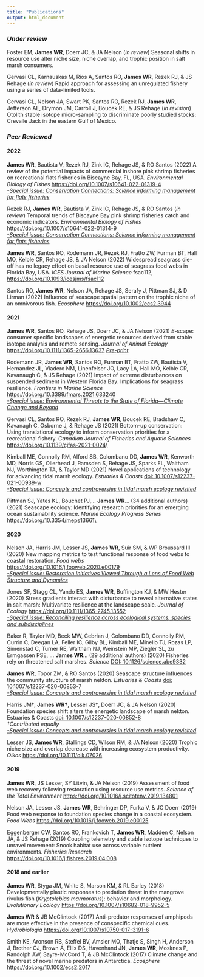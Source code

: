 ```yaml
---
title: "Publications"
output: html_document
---
```


### *Under review*

Foster EM, **James WR**, Doerr JC, & JA Nelson (*in review*) Seasonal shifts in resource use alter niche size, niche overlap, and trophic position in salt marsh consumers.

Gervasi CL, Karnauskas M, Rios A, Santos RO, **James WR**, Rezek RJ, & JS Rehage (*in review*) Rapid approach for assessing an unregulated fishery using a series of data-limited tools.

Gervasi CL, Nelson JA, Swart PK, Santos RO, Rezek RJ, **James WR**, Jefferson AE, Drymon JM, Carroll J, Boucek RE, & JS Rehage (*in revision*) Otolith stable isotope micro-sampling to discriminate poorly studied stocks: Crevalle Jack in the eastern Gulf of Mexico.


### *Peer Reviewed*

#### **2022**

**James WR**, Bautista V, Rezek RJ, Zink IC, Rehage JS, & RO Santos (2022) A review of the potential impacts of commercial inshore pink shrimp fisheries on recreational flats fisheries in Biscayne Bay, FL, USA. *Environmental Biology of Fishes* <https://doi.org/10.1007/s10641-022-01319-4>\
[*-Special issue: Conservation Connections: Science informing management for flats fisheries*](https://link.springer.com/collections/bccedjgibi)

Rezek RJ, **James WR**, Bautista V, Zink IC, Rehage JS, & RO Santos (*in review*) Temporal trends of Biscayne Bay pink shrimp fisheries catch and economic indicators. *Environmental Biology of Fishes* <https://doi.org/10.1007/s10641-022-01314-9>\
[*-Special issue: Conservation Connections: Science informing management for flats fisheries*](https://link.springer.com/collections/bccedjgibi)

**James WR**, Santos RO, Rodemann JR, Rezek RJ, Fratto ZW, Furman BT, Hall MO, Kelble CR, Rehage JS, & JA Nelson (2022) Widespread seagrass die-off has no legacy effect on basal resource use of seagrass food webs in Florida Bay, USA. *ICES Journal of Marine Science* fsac112, <https://doi.org/10.1093/icesjms/fsac112>

Santos RO, **James WR**, Nelson JA, Rehage JS, Serafy J, Pittman SJ, & D Lirman (2022) Influence of seascape spatial pattern on the trophic niche of an omnivorous fish. *Ecosphere* <https://doi.org/10.1002/ecs2.3944>

#### **2021**

**James WR**, Santos RO, Rehage JS, Doerr JC, & JA Nelson (2021) *E*-scape: consumer specific landscapes of energetic resources derived from stable isotope analysis and remote sensing. *Journal of Animal Ecology* <https://doi.org/10.1111/1365-2656.13637> [*Pre-print*](https://doi.org/10.1101/2020.08.03.234781)

Rodemann JR, **James WR**, Santos RO, Furman BT, Fratto ZW, Bautista V, Hernandez JL, Viadero NM, Linenfelser JO, Lacy LA, Hall MO, Kelble CR, Kavanaugh C, & JS Rehage (2021) Impact of extreme disturbances on suspended sediment in Western Florida Bay: Implications for seagrass resilience. *Frontiers in Marine Science* <https://doi.org/10.3389/fmars.2021.633240>\
[*-Special issue: Environmental Threats to the State of Florida—Climate Change and Beyond*](https://www.frontiersin.org/research-topics/14439/environmental-threats-to-the-state-of-florida-climate-change-and-beyond#articles)

Gervasi CL, Santos RO, Rezek RJ, **James WR**, Boucek RE, Bradshaw C, Kavanagh C, Osborne J, & Rehage JS (2021) Bottom-up conservation: Using translational ecology to inform conservation priorities for a recreational fishery. *Canadian Journal of Fisheries and Aquatic Sciences* <https://doi.org/10.1139/cjfas-2021-0024>\

Kimball ME, Connolly RM, Alford SB, Colombano DD, **James WR**, Kenworth MD, Norris GS, Ollerhead J, Ramsden S, Rehage JS, Sparks EL, Waltham NJ, Worthington TA, & Taylor MD (2021) Novel applications of technology for advancing tidal marsh ecology. *Estuaries & Coasts* [doi: 10.1007/s12237-021-00939-w](https://link.springer.com/article/10.1007/s12237-021-00939-w)\
[*-Special issue: Concepts and controversies in tidal marsh ecology revisited*](https://link.springer.com/journal/12237/volumes-and-issues/44-6)

Pittman SJ, Yates KL, Bouchet PJ,… **James WR**… (34 additional authors) (2021) Seascape ecology: Identifying research priorities for an emerging ocean sustainability science. *Marine Ecology Progress Series* <https://doi.org/10.3354/meps13661>\

#### **2020**

Nelson JA, Harris JM, Lesser JS, **James WR**, Suir SM, & WP Broussard III (2020) New mapping metrics to test functional response of food webs to coastal restoration. *Food webs* <https://doi.org/10.1016/j.fooweb.2020.e00179>\
[*-Special issue: Restoration Initiatives Viewed Through a Lens of Food Web Structure and Dynamics*](https://www.sciencedirect.com/journal/food-webs/special-issue/10BB11JLN9G)

Jones SF, Stagg CL, Yando ES, **James WR**, Buffington KJ, & MW Hester (2020) Stress gradients interact with disturbance to reveal alternative states in salt marsh: Multivariate resilience at the landscape scale. *Journal of Ecology* <https://doi.org/10.1111/1365-2745.13552>\
[*-Special issue: Reconciling resilience across ecological systems, species and subdisciplines*](https://besjournals.onlinelibrary.wiley.com/hub/ecological_resilience)

Baker R, Taylor MD, Beck MW, Cebrian J, Colombano DD, Connolly RM, Currin C, Deegan LA, Feller IC, Gilby BL, Kimball ME, Minello TJ, Rozas LP, Simenstad C, Turner RE, Waltham NJ, Weinstein MP, Ziegler SL, zu Ermgassen PSE, ... **James WR**... (29 additional authors) (2020) Fisheries rely on threatened salt marshes. *Science* [DOI: 10.1126/science.abe9332](https://science.sciencemag.org/content/370/6517/670.1.full)

**James WR**, Topor ZM, & RO Santos (2020) Seascape structure influences the community structure of marsh nekton. *Estuaries & Coasts* [doi: 10.1007/s12237-020-00853-7](https://link.springer.com/article/10.1007/s12237-020-00853-7)\
[*-Special issue: Concepts and controversies in tidal marsh ecology revisited*](https://link.springer.com/journal/12237/volumes-and-issues/44-6)

Harris JM†, **James WR†**, Lesser JS†, Doerr JC, & JA Nelson (2020) Foundation species shift alters the energetic landscape of marsh nekton. Estuaries & Coasts [doi: 10.1007/s12237-020-00852-8](https://link.springer.com/article/10.1007/s12237-020-00852-8)\
*†Contributed equally*\
[*-Special issue: Concepts and controversies in tidal marsh ecology revisited*](https://link.springer.com/journal/12237/volumes-and-issues/44-6)

Lesser JS, **James WR**, Stallings CD, Wilson RM, & JA Nelson (2020) Trophic niche size and overlap decrease with increasing ecosystem productivity. *Oikos* <https://doi.org/10.1111/oik.07026>

#### **2019**

**James WR**, JS Lesser, SY Litvin, & JA Nelson (2019) Assessment of food web recovery following restoration using resource use metrics. *Science of the Total Environment* <https://doi.org/10.1016/j.scitotenv.2019.134801>

Nelson JA, Lesser JS, **James WR**, Behringer DP, Furka V, & JC Doerr (2019) Food web response to foundation species change in a coastal ecosystem. *Food Webs* <https://doi.org/10.1016/j.fooweb.2019.e00125>

Eggenberger CW, Santos RO, Frankovich T, **James WR**, Madden C, Nelson JA, & JS Rehage (2019) Coupling telemetry and stable isotope techniques to unravel movement: Snook habitat use across variable nutrient environments. *Fisheries Research* <https://doi.org/10.1016/j.fishres.2019.04.008>

#### **2018 and earlier**

**James WR**, Styga JM, White S, Marson KM, & RL Earley (2018) Developmentally plastic responses to predation threat in the mangrove rivulus fish (*Kryptolebias marmoratus*): behavior and morphology. *Evolutionary Ecology* <https://doi.org/10.1007/s10682-018-9952-5>

**James WR** & JB McClintock (2017) Anti-predator responses of amphipods are more effective in the presence of conspecific chemical cues. *Hydrobiologia* <https://doi.org/10.1007/s10750-017-3191-6>

Smith KE, Aronson RB, Steffel BV, Amsler MO, Thatje S, Singh H, Anderson J, Brother CJ, Brown A, Ellis DS, Havenhand JN, **James WR**, Mosknes P, Randolph AW, Sayre-McCord T, & JB McClintock (2017) Climate change and the threat of novel marine predators in Antarctica. *Ecosphere* <https://doi.org/10.1002/ecs2.2017>
